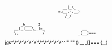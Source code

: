                                  _
                              __|_\_
                            =u__.-.__)
                               /_/

           _h___   I
        __[_]___\_[]=_                 __
        \,           /               _[__]===
   jgs^V^V^V^V^V^V^V^V^V^V^^''''""  (______)     __
                                               _[__]===
                                              (______)
